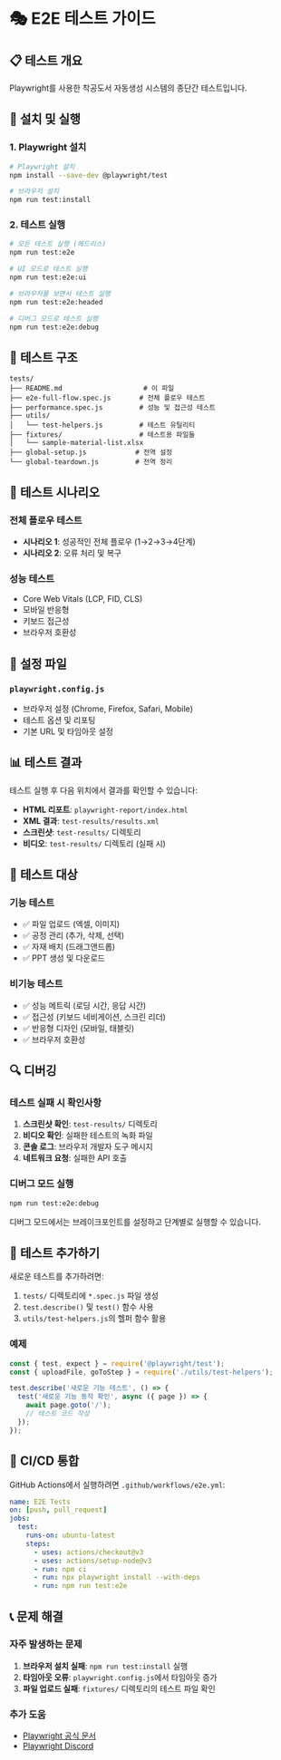 # 🎭 E2E 테스트 가이드

## 📋 테스트 개요

Playwright를 사용한 착공도서 자동생성 시스템의 종단간 테스트입니다.

## 🚀 설치 및 실행

### 1. Playwright 설치

```bash
# Playwright 설치
npm install --save-dev @playwright/test

# 브라우저 설치
npm run test:install
```

### 2. 테스트 실행

```bash
# 모든 테스트 실행 (헤드리스)
npm run test:e2e

# UI 모드로 테스트 실행
npm run test:e2e:ui

# 브라우저를 보면서 테스트 실행
npm run test:e2e:headed

# 디버그 모드로 테스트 실행
npm run test:e2e:debug
```

## 📂 테스트 구조

```
tests/
├── README.md                    # 이 파일
├── e2e-full-flow.spec.js       # 전체 플로우 테스트
├── performance.spec.js         # 성능 및 접근성 테스트
├── utils/
│   └── test-helpers.js         # 테스트 유틸리티
├── fixtures/                   # 테스트용 파일들
│   └── sample-material-list.xlsx
├── global-setup.js            # 전역 설정
└── global-teardown.js         # 전역 정리
```

## 🎯 테스트 시나리오

### 전체 플로우 테스트
- **시나리오 1**: 성공적인 전체 플로우 (1→2→3→4단계)
- **시나리오 2**: 오류 처리 및 복구

### 성능 테스트
- Core Web Vitals (LCP, FID, CLS)
- 모바일 반응형
- 키보드 접근성
- 브라우저 호환성

## 🔧 설정 파일

### `playwright.config.js`
- 브라우저 설정 (Chrome, Firefox, Safari, Mobile)
- 테스트 옵션 및 리포팅
- 기본 URL 및 타임아웃 설정

## 📊 테스트 결과

테스트 실행 후 다음 위치에서 결과를 확인할 수 있습니다:

- **HTML 리포트**: `playwright-report/index.html`
- **XML 결과**: `test-results/results.xml`
- **스크린샷**: `test-results/` 디렉토리
- **비디오**: `test-results/` 디렉토리 (실패 시)

## 🎯 테스트 대상

### 기능 테스트
- ✅ 파일 업로드 (엑셀, 이미지)
- ✅ 공정 관리 (추가, 삭제, 선택)
- ✅ 자재 배치 (드래그앤드롭)
- ✅ PPT 생성 및 다운로드

### 비기능 테스트
- ✅ 성능 메트릭 (로딩 시간, 응답 시간)
- ✅ 접근성 (키보드 네비게이션, 스크린 리더)
- ✅ 반응형 디자인 (모바일, 태블릿)
- ✅ 브라우저 호환성

## 🔍 디버깅

### 테스트 실패 시 확인사항

1. **스크린샷 확인**: `test-results/` 디렉토리
2. **비디오 확인**: 실패한 테스트의 녹화 파일
3. **콘솔 로그**: 브라우저 개발자 도구 메시지
4. **네트워크 요청**: 실패한 API 호출

### 디버그 모드 실행

```bash
npm run test:e2e:debug
```

디버그 모드에서는 브레이크포인트를 설정하고 단계별로 실행할 수 있습니다.

## 📝 테스트 추가하기

새로운 테스트를 추가하려면:

1. `tests/` 디렉토리에 `*.spec.js` 파일 생성
2. `test.describe()` 및 `test()` 함수 사용
3. `utils/test-helpers.js`의 헬퍼 함수 활용

### 예제

```javascript
const { test, expect } = require('@playwright/test');
const { uploadFile, goToStep } = require('./utils/test-helpers');

test.describe('새로운 기능 테스트', () => {
  test('새로운 기능 동작 확인', async ({ page }) => {
    await page.goto('/');
    // 테스트 코드 작성
  });
});
```

## 🎯 CI/CD 통합

GitHub Actions에서 실행하려면 `.github/workflows/e2e.yml`:

```yaml
name: E2E Tests
on: [push, pull_request]
jobs:
  test:
    runs-on: ubuntu-latest
    steps:
      - uses: actions/checkout@v3
      - uses: actions/setup-node@v3
      - run: npm ci
      - run: npx playwright install --with-deps
      - run: npm run test:e2e
```

## 📞 문제 해결

### 자주 발생하는 문제

1. **브라우저 설치 실패**: `npm run test:install` 실행
2. **타임아웃 오류**: `playwright.config.js`에서 타임아웃 증가
3. **파일 업로드 실패**: `fixtures/` 디렉토리의 테스트 파일 확인

### 추가 도움

- [Playwright 공식 문서](https://playwright.dev/)
- [Playwright Discord](https://discord.com/invite/playwright-807756831384403968)